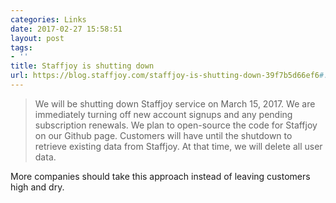 ```yaml
---
categories: Links
date: 2017-02-27 15:58:51
layout: post
tags:
- ''
title: Staffjoy is shutting down
url: https://blog.staffjoy.com/staffjoy-is-shutting-down-39f7b5d66ef6#.teexh9b9d
---
```


> We will be shutting down Staffjoy service on March 15, 2017. We are immediately turning off new account signups and any pending subscription renewals. We plan to open-source the code for Staffjoy on our Github page. Customers will have until the shutdown to retrieve existing data from Staffjoy. At that time, we will delete all user data.


More companies should take this approach instead of leaving customers high and dry.